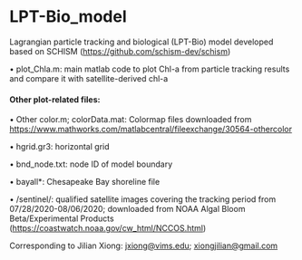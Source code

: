 # LPT-Bio_model
Lagrangian particle tracking and biological (LPT-Bio) model developed based on SCHISM (https://github.com/schism-dev/schism)

• plot_Chla.m: main matlab code to plot Chl-a from particle tracking results and compare it with satellite-derived chl-a

#### Other plot-related files:
• Other color.m; colorData.mat: Colormap files downloaded from https://www.mathworks.com/matlabcentral/fileexchange/30564-othercolor

• hgrid.gr3: horizontal grid 

• bnd_node.txt: node ID of model boundary

• bayall*: Chesapeake Bay shoreline file

• /sentinel/: qualified satellite images covering the tracking period from 07/28/2020-08/06/2020; downloaded from NOAA Algal Bloom Beta/Experimental Products (https://coastwatch.noaa.gov/cw_html/NCCOS.html)

Corresponding to Jilian Xiong: jxiong@vims.edu; xiongjilian@gmail.com
